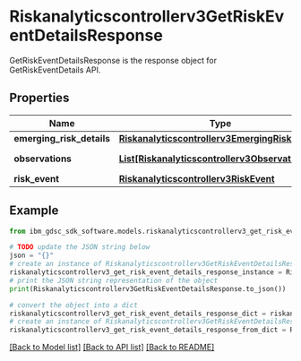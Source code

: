# Riskanalyticscontrollerv3GetRiskEventDetailsResponse

GetRiskEventDetailsResponse is the response object for GetRiskEventDetails API.

## Properties

Name | Type | Description | Notes
------------ | ------------- | ------------- | -------------
**emerging_risk_details** | [**Riskanalyticscontrollerv3EmergingRiskDetails**](Riskanalyticscontrollerv3EmergingRiskDetails.md) |  | [optional] 
**observations** | [**List[Riskanalyticscontrollerv3Observation]**](Riskanalyticscontrollerv3Observation.md) | Observations list. | [optional] 
**risk_event** | [**Riskanalyticscontrollerv3RiskEvent**](Riskanalyticscontrollerv3RiskEvent.md) |  | [optional] 

## Example

```python
from ibm_gdsc_sdk_software.models.riskanalyticscontrollerv3_get_risk_event_details_response import Riskanalyticscontrollerv3GetRiskEventDetailsResponse

# TODO update the JSON string below
json = "{}"
# create an instance of Riskanalyticscontrollerv3GetRiskEventDetailsResponse from a JSON string
riskanalyticscontrollerv3_get_risk_event_details_response_instance = Riskanalyticscontrollerv3GetRiskEventDetailsResponse.from_json(json)
# print the JSON string representation of the object
print(Riskanalyticscontrollerv3GetRiskEventDetailsResponse.to_json())

# convert the object into a dict
riskanalyticscontrollerv3_get_risk_event_details_response_dict = riskanalyticscontrollerv3_get_risk_event_details_response_instance.to_dict()
# create an instance of Riskanalyticscontrollerv3GetRiskEventDetailsResponse from a dict
riskanalyticscontrollerv3_get_risk_event_details_response_from_dict = Riskanalyticscontrollerv3GetRiskEventDetailsResponse.from_dict(riskanalyticscontrollerv3_get_risk_event_details_response_dict)
```
[[Back to Model list]](../README.md#documentation-for-models) [[Back to API list]](../README.md#documentation-for-api-endpoints) [[Back to README]](../README.md)


